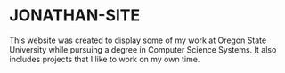 # JONATHAN-SITE

This website was created to display some of my work at Oregon State University while pursuing a degree in Computer Science Systems. It also includes projects that I like to work on my own time.
